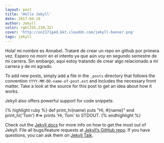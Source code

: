 ```yaml
---
layout: post
title: 'Hello Jekyll'
date: 2017-04-18
author: Jekyll
color: rgb(255,210,32)
cover: 'http://on2171g4d.bkt.clouddn.com/jekyll-banner.png'
tags: jekyll
---
```

Hola! mi nombre es Annabel. Trataré de crear un repo en github por primera vez. Espero no morir en el intento ya que aún voy en segundo semestre de mi carrera. Sin embargo, aquí estoy tratando de crear algo relacionado a mi carrera y de mi agrado.

To add new posts, simply add a file in the `_posts` directory that follows the convention `YYYY-MM-DD-name-of-post.ext` and includes the necessary front matter. Take a look at the source for this post to get an idea about how it works.

Jekyll also offers powerful support for code snippets:

{% highlight ruby %}
def print_hi(name)
  puts "Hi, #{name}"
end
print_hi('Tom')
#=> prints 'Hi, Tom' to STDOUT.
{% endhighlight %}

Check out the [Jekyll docs][jekyll-docs] for more info on how to get the most out of Jekyll. File all bugs/feature requests at [Jekyll’s GitHub repo][jekyll-gh]. If you have questions, you can ask them on [Jekyll Talk][jekyll-talk].

[jekyll-docs]: https://jekyllrb.com/docs/home
[jekyll-gh]:   https://github.com/jekyll/jekyll
[jekyll-talk]: https://talk.jekyllrb.com/
